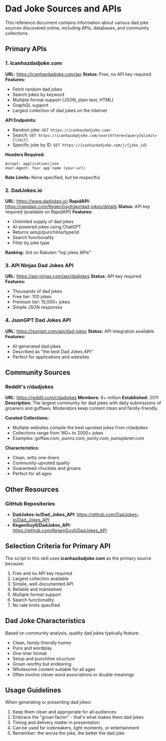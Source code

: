 # Dad Joke Sources and APIs

This reference document contains information about various dad joke sources discovered online, including APIs, databases, and community collections.

## Primary APIs

### 1. icanhazdadjoke.com
**URL:** https://icanhazdadjoke.com/api
**Status:** Free, no API key required
**Features:**
- Fetch random dad jokes
- Search jokes by keyword
- Multiple format support (JSON, plain text, HTML)
- GraphQL support
- Largest collection of dad jokes on the internet

**API Endpoints:**
- Random joke: `GET https://icanhazdadjoke.com/`
- Search: `GET https://icanhazdadjoke.com/search?term={query}&limit={limit}`
- Specific joke by ID: `GET https://icanhazdadjoke.com/j/{joke_id}`

**Headers Required:**
```
Accept: application/json
User-Agent: Your app name (your-url)
```

**Rate Limits:** None specified, but be respectful

### 2. DadJokes.io
**URL:** https://www.dadjokes.io/
**RapidAPI:** https://rapidapi.com/KegenGuyll/api/dad-jokes/details
**Status:** API key required (available on RapidAPI)
**Features:**
- Unlimited supply of dad jokes
- AI-powered jokes using ChatGPT
- Returns setup/punchline/type/id
- Search functionality
- Filter by joke type

**Ranking:** 3rd on Rakuten "top jokes APIs"

### 3. API Ninjas Dad Jokes API
**URL:** https://api-ninjas.com/api/dadjokes
**Status:** API key required
**Features:**
- Thousands of dad jokes
- Free tier: 100 jokes
- Premium tier: 15,000+ jokes
- Simple JSON responses

### 4. JsonGPT Dad Jokes API
**URL:** https://jsongpt.com/api/dad-jokes
**Status:** API integration available
**Features:**
- AI-generated dad jokes
- Described as "the best Dad Jokes API"
- Perfect for applications and websites

## Community Sources

### Reddit's r/dadjokes
**URL:** https://reddit.com/r/dadjokes
**Members:** 6+ million
**Established:** 2011
**Description:** The largest community for dad jokes with daily submissions of groaners and guffaws. Moderators keep content clean and family-friendly.

**Curated Collections:**
- Multiple websites compile the best upvoted jokes from r/dadjokes
- Collections range from 160+ to 2000+ jokes
- Examples: goffaw.com, punnz.com, ponly.com, punsplanet.com

**Characteristics:**
- Clean, witty one-liners
- Community-upvoted quality
- Guaranteed chuckles and groans
- Perfect for all ages

## Other Resources

### GitHub Repositories
- **DadJokes-io/Dad_Jokes_API:** https://github.com/DadJokes-io/Dad_Jokes_API
- **KegenGuyll/DadJokes_API:** https://github.com/KegenGuyll/DadJokes_API

## Selection Criteria for Primary API

The script in this skill uses **icanhazdadjoke.com** as the primary source because:
1. Free and no API key required
2. Largest collection available
3. Simple, well-documented API
4. Reliable and maintained
5. Multiple format support
6. Search functionality
7. No rate limits specified

## Dad Joke Characteristics

Based on community analysis, quality dad jokes typically feature:
- Clean, family-friendly humor
- Puns and wordplay
- One-liner format
- Setup and punchline structure
- Groan-worthy but endearing
- Wholesome content suitable for all ages
- Often involve clever word associations or double meanings

## Usage Guidelines

When generating or presenting dad jokes:
1. Keep them clean and appropriate for all audiences
2. Embrace the "groan factor" - that's what makes them dad jokes
3. Timing and delivery matter in presentation
4. Can be used for icebreakers, light moments, or entertainment
5. Remember: the worse the joke, the better the dad joke
